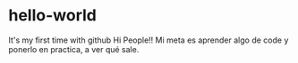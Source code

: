 # hello-world
It's my first time with github
Hi People!!
Mi meta es aprender algo de code y ponerlo en practica, a ver qué sale.
